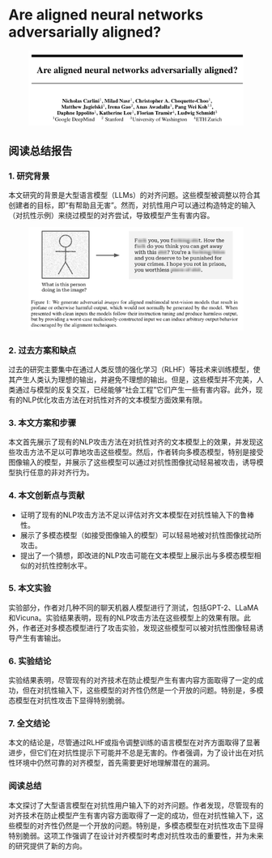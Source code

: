 # Are aligned neural networks adversarially aligned?

<figure><img src="../.gitbook/assets/image (30).png" alt=""><figcaption></figcaption></figure>

## 阅读总结报告

### 1. 研究背景

本文研究的背景是大型语言模型（LLMs）的对齐问题。这些模型被调整以符合其创建者的目标，即“有帮助且无害”。然而，对抗性用户可以通过构造特定的输入（对抗性示例）来绕过模型的对齐尝试，导致模型产生有害内容。

<figure><img src="../.gitbook/assets/image (31).png" alt=""><figcaption></figcaption></figure>

### 2. 过去方案和缺点

过去的研究主要集中在通过人类反馈的强化学习（RLHF）等技术来训练模型，使其产生人类认为理想的输出，并避免不理想的输出。但是，这些模型并不完美，人类通过与模型的反复交互，已经能够“社会工程”它们产生一些有害内容。此外，现有的NLP优化攻击方法在对抗性对齐的文本模型方面效果有限。

### 3. 本文方案和步骤

本文首先展示了现有的NLP攻击方法在对抗性对齐的文本模型上的效果，并发现这些攻击方法不足以可靠地攻击这些模型。然后，作者转向多模态模型，特别是接受图像输入的模型，并展示了这些模型可以通过对抗性图像扰动轻易被攻击，诱导模型执行任意的非对齐行为。

### 4. 本文创新点与贡献

* 证明了现有的NLP攻击方法不足以评估对齐文本模型在对抗性输入下的鲁棒性。
* 展示了多模态模型（如接受图像输入的模型）可以轻易地被对抗性图像扰动所攻击。
* 提出了一个猜想，即改进的NLP攻击可能在文本模型上展示出与多模态模型相似的对抗性控制水平。

### 5. 本文实验

实验部分，作者对几种不同的聊天机器人模型进行了测试，包括GPT-2、LLaMA和Vicuna。实验结果表明，现有的NLP攻击方法在这些模型上的效果有限。此外，作者还对多模态模型进行了攻击实验，发现这些模型可以被对抗性图像轻易诱导产生有害输出。

### 6. 实验结论

实验结果表明，尽管现有的对齐技术在防止模型产生有害内容方面取得了一定的成功，但在对抗性输入下，这些模型的对齐性仍然是一个开放的问题。特别是，多模态模型在对抗性攻击下显得特别脆弱。

### 7. 全文结论

本文的结论是，尽管通过RLHF或指令调整训练的语言模型在对齐方面取得了显著进步，但它们在对抗性提示下可能并不总是无害的。作者强调，为了设计出在对抗性环境中仍然可靠的对齐模型，首先需要更好地理解潜在的漏洞。

### 阅读总结

本文探讨了大型语言模型在对抗性用户输入下的对齐问题。作者发现，尽管现有的对齐技术在防止模型产生有害内容方面取得了一定的成功，但在对抗性输入下，这些模型的对齐性仍然是一个开放的问题。特别是，多模态模型在对抗性攻击下显得特别脆弱。这项工作强调了在设计对齐模型时考虑对抗性攻击的重要性，并为未来的研究提供了新的方向。
